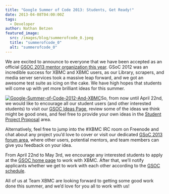 ```yaml
---
title: "Google Summer of Code 2013: Students, Get Ready!"
date: 2013-04-08T04:00:00Z
tags:
  - Developer
author: Nathan Betzen
featured_image:
  src: /images/blog/summerofcode_0.jpeg
  title: "summerofcode_0"
  alt: "summerofcode_0"
---
```


We are excited to announce to everyone that we have been accepted as an official [GSOC 2013 mentor organization this year](http://www.google-melange.com/gsoc/org/google/gsoc2013/xbmc "XBMC at GSOC"). GSoC 2012 was an incredible success for XBMC and XBMC users, as our Library, scrapers, and media server services took a massive leap forward, and we got an awesome test suite as icing on the cake. We have high hopes that students will come up with yet more brilliant ideas for this summer.

[![Google-Summer-of-Code-2012-And-XBMC](/images/blog/GoogleSummerofCode-XBMC_2013-300x152.jpeg "Google-Summer-of-Code-2013-And-XBMC")](/images/blog/GoogleSummerofCode-XBMC_2013.jpeg)So, from now until April 22nd, we would like to encourage all our student users (and other interested students) to visit our [GSOC Ideas Page](https://kodi.wiki/view/Google_Summer_of_Code_2013 "XBMC GSOC Ideas page"), review some of the ideas we think might be good ones, and feel free to provide your own ideas in the [Student Project Proposal](https://kodi.wiki/view/Google_Summer_of_Code_2013 "GSOC Student ideas for XBMC") area.

Alternatively, feel free to jump into the #XBMC IRC room on Freenode and chat about any project you’d love to cover or visit our dedicated [GSoC 2013 forum area](https://forum.kodi.tv/forumdisplay.php?fid=191 "GSOC 2013 Development forum"), where other users, potential mentors, and team members can give you feedback on your idea.

From April 22nd to May 3rd, we encourage any interested students to apply at the [GSOC home page](http://www.google-melange.com/gsoc/homepage/google/gsoc2013 "GSOC home page") to work with XBMC. After that, we’ll notify applicants whether we get to work with each other according to the [GSOC schedule](http://www.google-melange.com/gsoc/events/google/gsoc2013 "GSOC Schedule").

All of us at Team XBMC are looking forward to getting some good work done this summer, and we’d love for you all to work with us!

